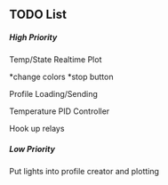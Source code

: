 ## TODO List

##### High Priority

Temp/State Realtime Plot

*change colors
*stop button

Profile Loading/Sending

Temperature PID Controller

Hook up relays


##### Low Priority
Put lights into profile creator and plotting
